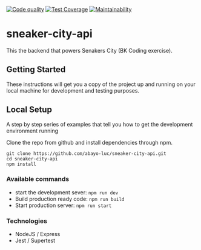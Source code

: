 [![Code quality](https://github.com/abayo-luc/sneaker-city-api/workflows/sneaker-city-main.yml/badge.svg)](https://github.com/abayo-luc/sneaker-city-api/actions) [![Test Coverage](https://api.codeclimate.com/v1/badges/b052c129ac59c84ad300/test_coverage)](https://codeclimate.com/github/abayo-luc/sneaker-city-api/test_coverage) [![Maintainability](https://api.codeclimate.com/v1/badges/b052c129ac59c84ad300/maintainability)](https://codeclimate.com/github/abayo-luc/sneaker-city-api/maintainability)

# sneaker-city-api

This the backend that powers Senakers City (BK Coding exercise).

## Getting Started

These instructions will get you a copy of the project up and running on your local machine for development and testing purposes.

## Local Setup

A step by step series of examples that tell you how to get the development environment running

Clone the repo from github and install dependencies through npm.

```
git clone https://github.com/abayo-luc/sneaker-city-api.git
cd sneaker-city-api
npm install
```

### Available commands

- start the development sever: `npm run dev`
- Build production ready code: `npm run build`
- Start production server: `npm run start`

### Technologies

- NodeJS / Express
- Jest / Supertest
